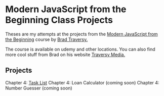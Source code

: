 # Modern JavaScript from the Beginning Class Projects
Theses are my attempts at the projects from the [Modern JavaScript from the Beginning](https://www.udemy.com/course/modern-javascript-from-the-beginning/) course by [Brad Traversy.](https://www.linkedin.com/in/bradtraversy/)

The course is available on udemy and other locations. You can also find more cool stuff from Brad on his website [Traversy Media.](https://www.traversymedia.com/)

## Projects

Chapter 4: [Task List](https://thebimsider.github.io/modern-javascript-projects/task-list/)
Chapter 4: Loan Calculator (coming soon)
Chapter 4: Number Guesser (coming soon)

